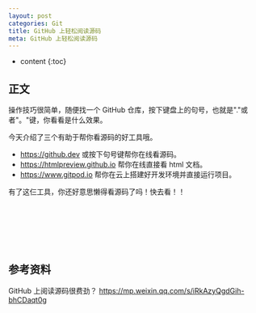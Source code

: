 ```yaml
---
layout: post
categories: Git
title: GitHub 上轻松阅读源码
meta: GitHub 上轻松阅读源码
---
```

* content
{:toc}
  
## 正文

操作技巧很简单，随便找一个 GitHub 仓库，按下键盘上的句号，也就是"."或者"。"键，你看看是什么效果。





今天介绍了三个有助于帮你看源码的好工具哦。
* <https://github.dev> 或按下句号键帮你在线看源码。
* <https://htmlpreview.github.io> 帮你在线直接看 html 文档。
* <https://www.gitpod.io> 帮你在云上搭建好开发环境并直接运行项目。

有了这仨工具，你还好意思懒得看源码了吗！快去看！！

<br/><br/><br/><br/><br/>
## 参考资料

GitHub 上阅读源码很费劲？ <https://mp.weixin.qq.com/s/iRkAzyQgdGih-bhCDaqt0g>



